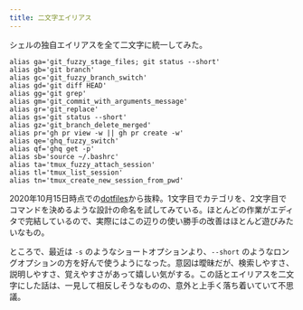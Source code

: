 ```yaml
---
title: 二文字エイリアス
---
```


シェルの独自エイリアスを全て二文字に統一してみた。

```
alias ga='git_fuzzy_stage_files; git status --short'
alias gb='git branch'
alias gc='git_fuzzy_branch_switch'
alias gd='git diff HEAD'
alias gg='git grep'
alias gm='git_commit_with_arguments_message'
alias gr='git_replace'
alias gs='git status --short'
alias gz='git_branch_delete_merged'
alias pr='gh pr view -w || gh pr create -w'
alias qe='ghq_fuzzy_switch'
alias qf='ghq get -p'
alias sb='source ~/.bashrc'
alias ta='tmux_fuzzy_attach_session'
alias tl='tmux_list_session'
alias tn='tmux_create_new_session_from_pwd'
```

2020年10月15日時点での[dotfiles](https://github.com/r7kamura/dotfiles)から抜粋。1文字目でカテゴリを、2文字目でコマンドを決めるような設計の命名を試してみている。ほとんどの作業がエディタで完結しているので、実際にはこの辺りの使い勝手の改善はほとんど遊びみたいなもの。

ところで、最近は `-s` のようなショートオプションより、`--short` のようなロングオプションの方を好んで使うようになった。意図は曖昧だが、検索しやすさ、説明しやすさ、覚えやすさがあって嬉しい気がする。この話とエイリアスを二文字にした話は、一見して相反しそうなものの、意外と上手く落ち着いていて不思議。
